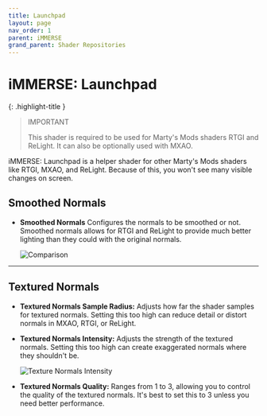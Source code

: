 ```yaml
---
title: Launchpad
layout: page
nav_order: 1
parent: iMMERSE
grand_parent: Shader Repositories
---
```


# iMMERSE: Launchpad

{: .highlight-title }
>IMPORTANT
>
>This shader is required to be used for Marty's Mods shaders RTGI and ReLight. It can also be optionally used with MXAO.

iMMERSE: Launchpad is a helper shader for other Marty's Mods shaders like RTGI, MXAO, and ReLight. Because of this, you won't see many visible changes on screen.

## Smoothed Normals

* **Smoothed Normals** Configures the normals to be smoothed or not. Smoothed normals allows for RTGI and ReLight to provide much better lighting than they could with the original normals.

    ![Comparison](../images/launchpad_smoothed_normals.png)

---

## Textured Normals

* **Textured Normals Sample Radius:** Adjusts how far the shader samples for textured normals. Setting this too high can reduce detail or distort normals in MXAO, RTGI, or ReLight.

* **Textured Normals Intensity:** Adjusts the strength of the textured normals. Setting this too high can create exaggerated normals where they shouldn't be.

    ![Texture Normals Intensity](../images/launchpad_textured_normals.png)

* **Textured Normals Quality:** Ranges from 1 to 3, allowing you to control the quality of the textured normals. It's best to set this to 3 unless you need better performance.

